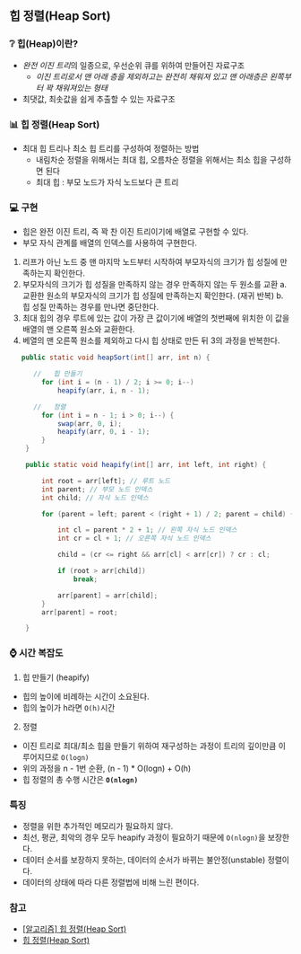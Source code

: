## 힙 정렬(Heap Sort) 

### ❔ 힙(Heap)이란?
- *완전 이진 트리*의 일종으로, 우선순위 큐를 위하여 만들어진 자료구조           
   - *이진 트리로서 맨 아래 층을 제외하고는 완전히 채워져 있고 맨 아래층은 왼쪽부터 꽉 채워져있는 형태*
- 최댓값, 최솟값을 쉽게 추출할 수 있는 자료구조

### 📊 힙 정렬(Heap Sort)
- 최대 힙 트리나 최소 힙 트리를 구성하여 정렬하는 방법
  - 내림차순 정렬을 위해서는 최대 힙, 오름차순 정렬을 위해서는 최소 힙을 구성하면 된다
  - 최대 힙 : 부모 노드가 자식 노드보다 큰 트리

### 💻 구현
- 힙은 완전 이진 트리, 즉 꽉 찬 이진 트리이기에 배열로 구현할 수 있다.
- 부모 자식 관계를 배열의 인덱스를 사용하여 구현한다.

1. 리프가 아닌 노드 중 맨 마지막 노드부터 시작하여 부모자식의 크기가 힙 성질에 만족하는지 확인한다.
2. 부모자식의 크기가 힙 성질을 만족하지 않는 경우 만족하지 않는 두 원소를 교환
   a. 교환한 원소의 부모자식의 크기가 힙 성질에 만족하는지 확인한다. (재귀 반복)
   b. 힙 성질 만족하는 경우를 만나면 중단한다.
3. 최대 힙의 경우 루트에 있는 값이 가장 큰 값이기에 배열의 첫번째에 위치한 이 값을 배열의 맨 오른쪽 원소와 교환한다.
4. 베열의 맨 오른쪽 원소를 제외하고 다시 힙 상태로 만든 뒤 3의 과정을 반복한다.

```java
   public static void heapSort(int[] arr, int n) {

      //   힙 만들기
		for (int i = (n - 1) / 2; i >= 0; i--)
			heapify(arr, i, n - 1);

      //   정렬
		for (int i = n - 1; i > 0; i--) {
			swap(arr, 0, i);
			heapify(arr, 0, i - 1);
		}
	}

	public static void heapify(int[] arr, int left, int right) {

		int root = arr[left]; // 루트 노드
		int parent; // 부모 노드 인덱스
		int child; // 자식 노드 인덱스

		for (parent = left; parent < (right + 1) / 2; parent = child) {

			int cl = parent * 2 + 1; // 왼쪽 자식 노드 인덱스
			int cr = cl + 1; // 오른쪽 자식 노드 인덱스

			child = (cr <= right && arr[cl] < arr[cr]) ? cr : cl;

			if (root > arr[child])
				break;

			arr[parent] = arr[child];
		}
		arr[parent] = root;

	}
```
### ⌚ 시간 복잡도
1. 힙 만들기 (heapify)
  - 힙의 높이에 비례하는 시간이 소요된다.
  - 힙의 높이가 h라면 `O(h)`시간
2. 정렬
- 이진 트리로 최대/최소 힙을 만들기 위하여 재구성하는 과정이 트리의 깊이만큼 이루어지므로 `O(logn)`
- 위의 과정을 n - 1번 순환, (n - 1) * O(logn) + O(h)
- 힙 정렬의 총 수행 시간은 **`O(nlogn)`**

### 특징
- 정렬을 위한 추가적인 메모리가 필요하지 않다.
- 최선, 평균, 최악의 경우 모두 heapify 과정이 필요하기 때문에 `O(nlogn)`을 보장한다.
- 데이터 순서를 보장하지 못하는, 데이터의 순서가 바뀌는 불안정(unstable) 정렬이다.
- 데이터의 상태에 따라 다른 정렬법에 비해 느린 편이다.

### 참고
- [[알고리즘] 힙 정렬(Heap Sort)](https://hongcoding.tistory.com/186)
- [힙 정렬(Heap Sort)](https://lotuslee.tistory.com/40)
